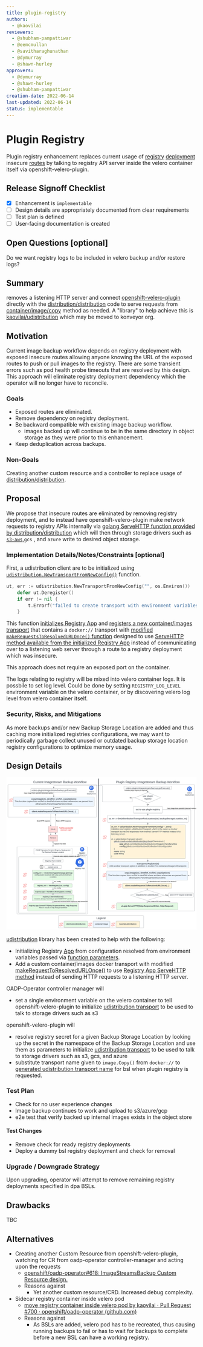 ```yaml
---
title: plugin-registry
authors:
  - @kaovilai
reviewers:
  - @shubham-pampattiwar
  - @eemcmullan
  - @savitharaghunathan
  - @dymurray
  - @shawn-hurley
approvers:
  - @dymurray
  - @shawn-hurley
  - @shubham-pampattiwar
creation-date: 2022-06-14
last-updated: 2022-06-14
status: implementable
---
```


# Plugin Registry

Plugin registry enhancement replaces current usage of [registry](https://github.com/konveyor/distribution/) [deployment](https://kubernetes.io/docs/concepts/workloads/controllers/deployment/) insecure [routes](https://access.redhat.com/documentation/en-us/openshift_container_platform/4.10/html/networking/configuring-routes) by talking to registry API server inside the velero container itself via openshift-velero-plugin.

## Release Signoff Checklist

- [x] Enhancement is `implementable`
- [ ] Design details are appropriately documented from clear requirements
- [ ] Test plan is defined
- [ ] User-facing documentation is created

## Open Questions [optional]

Do we want registry logs to be included in velero backup and/or restore logs?

## Summary

removes a listening HTTP server and connect [openshift-velero-plugin](https://github.com/openshift/openshift-velero-plugin/) directly with the [distribution/distribution](https://github.com/distribution/distribution) code to serve requests from [container/image/copy](https://github.com/containers/image/tree/main/copy) method as needed. A "library" to help achieve this is [kaovilai/udistribution](https://github.com/kaovilai/udistribution) which may be moved to konveyor org.

## Motivation

Current image backup workflow depends on registry deployment with exposed insecure routes allowing anyone knowing the URL of the exposed routes to push or pull images to the registry.
There are some transient errors such as pod health probe timeouts that are resolved by this design.
This approach will eliminate registry deployment dependency which the operator will no longer have to reconcile.

### Goals

- Exposed routes are eliminated.
- Remove dependency on registry deployment.
- Be backward compatible with existing image backup workflow.
  - images backed up will continue to be in the same directory in object storage as they were prior to this enhancement.
- Keep deduplication across backups.

### Non-Goals

Creating another custom resource and a controller to replace usage of [distribution/distribution](https://github.com/distribution/distribution).

## Proposal

We propose that insecure routes are eliminated by removing registry deployment, and to instead have openshift-velero-plugin make network requests to registry APIs internally via [golang ServeHTTP function provided by distribution/distribution](https://github.com/distribution/distribution/blob/3e4f8a0ab1476a9516d02d76fbf869480541657f/registry/handlers/app.go#L624) which will then through storage drivers such as [`s3-aws`](https://github.com/distribution/distribution/blob/main/registry/storage/driver/s3-aws/s3.go),`gcs` , and `azure` write to desired object storage.


### Implementation Details/Notes/Constraints [optional]

First, a udistribution client are to be initialized using [`udistribution.NewTransportFromNewConfig()`](https://github.com/kaovilai/udistribution/blob/2b5e16ac1f8efa0bbcdc513ae7103d4f56f3befa/pkg/image/udistribution/docker_transport.go#L50) function.

```go
ut, err := udistribution.NewTransportFromNewConfig("", os.Environ())
	defer ut.Deregister()
	if err != nil {
		t.Errorf("failed to create transport with environment variables: %v", err)
	}
```

This function [initializes Registry App](https://github.com/kaovilai/udistribution/blob/2b5e16ac1f8efa0bbcdc513ae7103d4f56f3befa/pkg/client/client.go#L58) and [registers a new container/images transport](https://github.com/kaovilai/udistribution/blob/2b5e16ac1f8efa0bbcdc513ae7103d4f56f3befa/pkg/image/udistribution/docker_transport.go#L61) that contains a `docker://` transport with [modified `makeRequestsToResolvedURLOnce()` function](https://github.com/kaovilai/udistribution/blob/d7f491d7c354caa1df6893d20c735b9c08c20108/pkg/image/udistribution/docker_client.go#L559) designed to use [ServeHTTP method available from the initialized Registry App](https://github.com/distribution/distribution/blob/3e4f8a0ab1476a9516d02d76fbf869480541657f/registry/handlers/app.go#L624) instead of communicating over to a listening web server through a route to a registry deployment which was insecure.

This approach does not require an exposed port on the container.

The logs relating to registry will be mixed into velero container logs. It is possbile to set log level. Could be done by setting `REGISTRY_LOG_LEVEL` environment variable on the velero container, or by discovering velero log level from velero container itself.

### Security, Risks, and Mitigations

As more backups and/or new Backup Storage Location are added and thus caching more initialized registries configurations, we may want to periodically garbage collect unused or outdated backup storage location registry configurations to optimize memory usage.

## Design Details

[![plugin-registry](plugin-registry.svg)](https://lucid.app/documents/view/14dd9d7d-38a5-40f7-a378-c89a99a1ace6)

[udistribution](https://github.com/kaovilai/udistribution) library has been created to help with the following:
- Initializing Registry [App](https://github.com/distribution/distribution/blob/b5e2f3f33dbc80d2c40b5d550541467477d5d36e/registry/handlers/app.go#L58) from configuration resolved from environment variables passed via [function parameters](https://github.com/kaovilai/udistribution/blob/d7f491d7c354caa1df6893d20c735b9c08c20108/pkg/client/client.go#L58).
- Add a custom container/images docker transport with modified [makeRequestToResolvedURLOnce()](https://github.com/kaovilai/udistribution/blob/d7f491d7c354caa1df6893d20c735b9c08c20108/pkg/image/udistribution/docker_client.go#L559) to use [Registry App ServeHTTP method](https://github.com/kaovilai/udistribution/blob/d7f491d7c354caa1df6893d20c735b9c08c20108/pkg/image/udistribution/docker_client.go#L613) instead of sending HTTP requests to a listening HTTP server.

OADP-Operator controller manager will
 * set a single environment variable on the velero container to tell openshift-velero-plugin to initialize [udistribution transport](https://github.com/kaovilai/udistribution/blob/main/pkg/image/udistribution/docker_transport.go#L36) to be used to talk to storage drivers such as s3

openshift-velero-plugin will
 * resolve registry secret for a given Backup Storage Location by looking up the secret in the namespace of the Backup Storage Location and use them as parameters to initialize [udistribution transport](https://github.com/kaovilai/udistribution/blob/main/pkg/image/udistribution/docker_transport.go#L36) to be used to talk to storage drivers such as s3, gcs, and azure
 * substitute transport name given to `image.Copy()` from `docker://` to [generated udistribution transport name](https://github.com/openshift/openshift-velero-plugin/blob/1600327cb3f6f9f60ade880aef8fe16d34e6fb04/velero-plugins/imagecopy/imagestream.go#L102) for bsl when plugin registry is requested.

### Test Plan
- Check for no user experience changes
- Image backup continues to work and upload to s3/azure/gcp
- e2e test that verify backed up internal images exists in the object store
#### Test Changes
- Remove check for ready registry deployments
- Deploy a dummy bsl registry deployment and check for removal

### Upgrade / Downgrade Strategy

Upon upgrading, operator will attempt to remove remaining registry deployments specified in dpa BSLs.

<!--
## Implementation History

Major milestones in the life cycle of a proposal should be tracked in `Implementation
History`.
-->

## Drawbacks

TBC

## Alternatives

 - Creating another Custom Resource from openshift-velero-plugin, watching for CR from oadp-operator controller-manager and acting upon the requests
   - [openshift/oadp-operator#618: ImageStreamsBackup Custom Resource design.](https://github.com/openshift/oadp-operator/pull/618)
   - Reasons against
     - Yet another custom resource/CRD. Increased debug complexity.
 - Sidecar registry container inside velero pod
   - [move registry container inside velero pod by kaovilai · Pull Request #700 · openshift/oadp-operator (github.com)](https://github.com/openshift/oadp-operator/pull/700)
   - Reasons against
     - As BSLs are added, velero pod has to be recreated, thus causing running backups to fail or has to wait for backups to complete before a new BSL can have a working registry.
